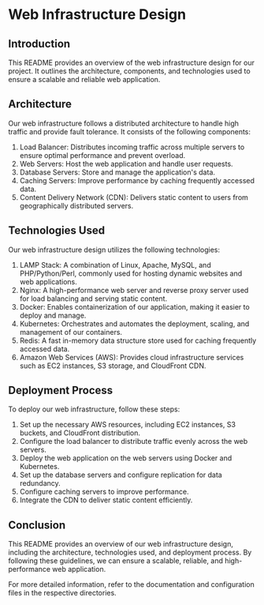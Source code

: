 # Web Infrastructure Design

## Introduction
This README provides an overview of the web infrastructure design for our project. It outlines the architecture, components, and technologies used to ensure a scalable and reliable web application.

## Architecture
Our web infrastructure follows a distributed architecture to handle high traffic and provide fault tolerance. It consists of the following components:

1. Load Balancer: Distributes incoming traffic across multiple servers to ensure optimal performance and prevent overload.
2. Web Servers: Host the web application and handle user requests.
3. Database Servers: Store and manage the application's data.
4. Caching Servers: Improve performance by caching frequently accessed data.
5. Content Delivery Network (CDN): Delivers static content to users from geographically distributed servers.

## Technologies Used
Our web infrastructure design utilizes the following technologies:

1. LAMP Stack: A combination of Linux, Apache, MySQL, and PHP/Python/Perl, commonly used for hosting dynamic websites and web applications.
2. Nginx: A high-performance web server and reverse proxy server used for load balancing and serving static content.
3. Docker: Enables containerization of our application, making it easier to deploy and manage.
4. Kubernetes: Orchestrates and automates the deployment, scaling, and management of our containers.
5. Redis: A fast in-memory data structure store used for caching frequently accessed data.
6. Amazon Web Services (AWS): Provides cloud infrastructure services such as EC2 instances, S3 storage, and CloudFront CDN.

## Deployment Process
To deploy our web infrastructure, follow these steps:

1. Set up the necessary AWS resources, including EC2 instances, S3 buckets, and CloudFront distribution.
2. Configure the load balancer to distribute traffic evenly across the web servers.
3. Deploy the web application on the web servers using Docker and Kubernetes.
4. Set up the database servers and configure replication for data redundancy.
5. Configure caching servers to improve performance.
6. Integrate the CDN to deliver static content efficiently.

## Conclusion
This README provides an overview of our web infrastructure design, including the architecture, technologies used, and deployment process. By following these guidelines, we can ensure a scalable, reliable, and high-performance web application.

For more detailed information, refer to the documentation and configuration files in the respective directories.
